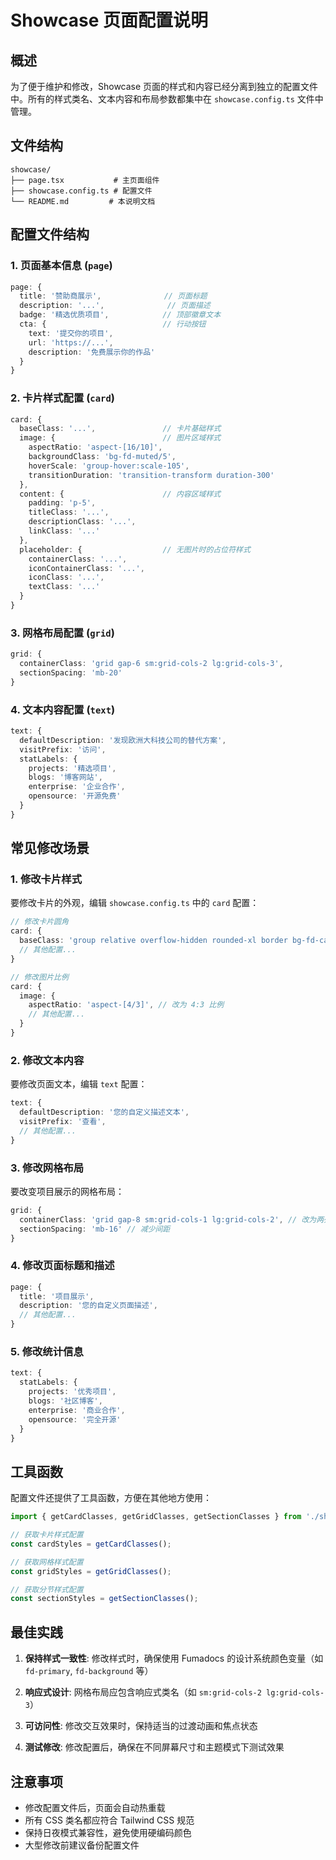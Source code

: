 # Showcase 页面配置说明

## 概述

为了便于维护和修改，Showcase 页面的样式和内容已经分离到独立的配置文件中。所有的样式类名、文本内容和布局参数都集中在 `showcase.config.ts` 文件中管理。

## 文件结构

```
showcase/
├── page.tsx           # 主页面组件
├── showcase.config.ts # 配置文件
└── README.md         # 本说明文档
```

## 配置文件结构

### 1. 页面基本信息 (`page`)
```typescript
page: {
  title: '赞助商展示',              // 页面标题
  description: '...',              // 页面描述
  badge: '精选优质项目',            // 顶部徽章文本
  cta: {                          // 行动按钮
    text: '提交你的项目',
    url: 'https://...',
    description: '免费展示你的作品'
  }
}
```

### 2. 卡片样式配置 (`card`)
```typescript
card: {
  baseClass: '...',               // 卡片基础样式
  image: {                        // 图片区域样式
    aspectRatio: 'aspect-[16/10]',
    backgroundClass: 'bg-fd-muted/5',
    hoverScale: 'group-hover:scale-105',
    transitionDuration: 'transition-transform duration-300'
  },
  content: {                      // 内容区域样式
    padding: 'p-5',
    titleClass: '...',
    descriptionClass: '...',
    linkClass: '...'
  },
  placeholder: {                  // 无图片时的占位符样式
    containerClass: '...',
    iconContainerClass: '...',
    iconClass: '...',
    textClass: '...'
  }
}
```

### 3. 网格布局配置 (`grid`)
```typescript
grid: {
  containerClass: 'grid gap-6 sm:grid-cols-2 lg:grid-cols-3',
  sectionSpacing: 'mb-20'
}
```

### 4. 文本内容配置 (`text`)
```typescript
text: {
  defaultDescription: '发现欧洲大科技公司的替代方案',
  visitPrefix: '访问',
  statLabels: {
    projects: '精选项目',
    blogs: '博客网站',
    enterprise: '企业合作',
    opensource: '开源免费'
  }
}
```

## 常见修改场景

### 1. 修改卡片样式
要修改卡片的外观，编辑 `showcase.config.ts` 中的 `card` 配置：

```typescript
// 修改卡片圆角
card: {
  baseClass: 'group relative overflow-hidden rounded-xl border bg-fd-card ...',
  // 其他配置...
}

// 修改图片比例
card: {
  image: {
    aspectRatio: 'aspect-[4/3]', // 改为 4:3 比例
    // 其他配置...
  }
}
```

### 2. 修改文本内容
要修改页面文本，编辑 `text` 配置：

```typescript
text: {
  defaultDescription: '您的自定义描述文本',
  visitPrefix: '查看',
  // 其他配置...
}
```

### 3. 修改网格布局
要改变项目展示的网格布局：

```typescript
grid: {
  containerClass: 'grid gap-8 sm:grid-cols-1 lg:grid-cols-2', // 改为两列
  sectionSpacing: 'mb-16' // 减少间距
}
```

### 4. 修改页面标题和描述
```typescript
page: {
  title: '项目展示',
  description: '您的自定义页面描述',
  // 其他配置...
}
```

### 5. 修改统计信息
```typescript
text: {
  statLabels: {
    projects: '优秀项目',
    blogs: '社区博客',
    enterprise: '商业合作',
    opensource: '完全开源'
  }
}
```

## 工具函数

配置文件还提供了工具函数，方便在其他地方使用：

```typescript
import { getCardClasses, getGridClasses, getSectionClasses } from './showcase.config';

// 获取卡片样式配置
const cardStyles = getCardClasses();

// 获取网格样式配置  
const gridStyles = getGridClasses();

// 获取分节样式配置
const sectionStyles = getSectionClasses();
```

## 最佳实践

1. **保持样式一致性**: 修改样式时，确保使用 Fumadocs 的设计系统颜色变量（如 `fd-primary`, `fd-background` 等）

2. **响应式设计**: 网格布局应包含响应式类名（如 `sm:grid-cols-2 lg:grid-cols-3`）

3. **可访问性**: 修改交互效果时，保持适当的过渡动画和焦点状态

4. **测试修改**: 修改配置后，确保在不同屏幕尺寸和主题模式下测试效果

## 注意事项

- 修改配置文件后，页面会自动热重载
- 所有 CSS 类名都应符合 Tailwind CSS 规范
- 保持日夜模式兼容性，避免使用硬编码颜色
- 大型修改前建议备份配置文件